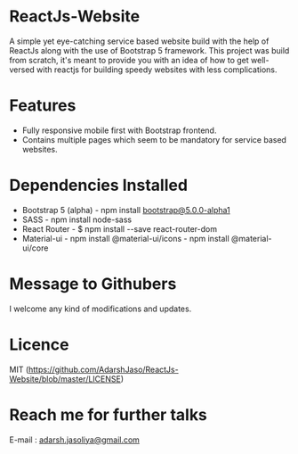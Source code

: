 # ReactJs-Website
A simple yet eye-catching service based website build with the help of ReactJs along with the use of Bootstrap 5 framework.
This project was build from scratch, it's meant to provide you with an idea of how to get well-versed with reactjs for building speedy websites with less complications.

# Features
- Fully responsive mobile first with Bootstrap frontend.
- Contains multiple pages which seem to be mandatory for service based websites.

# Dependencies Installed
- Bootstrap 5 (alpha)
	  - npm install bootstrap@5.0.0-alpha1
- SASS
	  - npm install node-sass
- React Router
	  - $ npm install --save react-router-dom
- Material-ui
	  - npm install @material-ui/icons
	  - npm install @material-ui/core

# Message to Githubers
I welcome any kind of modifications and updates.

# Licence
MIT (https://github.com/AdarshJaso/ReactJs-Website/blob/master/LICENSE)

# Reach me for further talks
E-mail : adarsh.jasoliya@gmail.com
